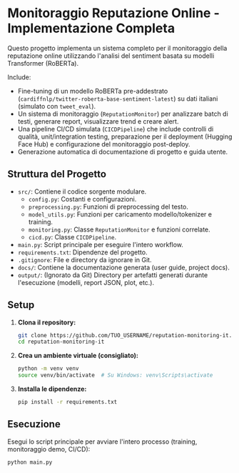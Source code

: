 # Monitoraggio Reputazione Online - Implementazione Completa

Questo progetto implementa un sistema completo per il monitoraggio della reputazione online utilizzando l'analisi del sentiment basata su modelli Transformer (RoBERTa).

Include:
- Fine-tuning di un modello RoBERTa pre-addestrato (`cardiffnlp/twitter-roberta-base-sentiment-latest`) su dati italiani (simulato con `tweet_eval`).
- Un sistema di monitoraggio (`ReputationMonitor`) per analizzare batch di testi, generare report, visualizzare trend e creare alert.
- Una pipeline CI/CD simulata (`CICDPipeline`) che include controlli di qualità, unit/integration testing, preparazione per il deployment (Hugging Face Hub) e configurazione del monitoraggio post-deploy.
- Generazione automatica di documentazione di progetto e guida utente.

## Struttura del Progetto

- `src/`: Contiene il codice sorgente modulare.
  - `config.py`: Costanti e configurazioni.
  - `preprocessing.py`: Funzioni di preprocessing del testo.
  - `model_utils.py`: Funzioni per caricamento modello/tokenizer e training.
  - `monitoring.py`: Classe `ReputationMonitor` e funzioni correlate.
  - `cicd.py`: Classe `CICDPipeline`.
- `main.py`: Script principale per eseguire l'intero workflow.
- `requirements.txt`: Dipendenze del progetto.
- `.gitignore`: File e directory da ignorare in Git.
- `docs/`: Contiene la documentazione generata (user guide, project docs).
- `output/`: (Ignorato da Git) Directory per artefatti generati durante l'esecuzione (modelli, report JSON, plot, etc.).

## Setup

1.  **Clona il repository:**
    ```bash
    git clone https://github.com/TUO_USERNAME/reputation-monitoring-it.git
    cd reputation-monitoring-it
    ```
2.  **Crea un ambiente virtuale (consigliato):**
    ```bash
    python -m venv venv
    source venv/bin/activate  # Su Windows: venv\Scripts\activate
    ```
3.  **Installa le dipendenze:**
    ```bash
    pip install -r requirements.txt
    ```

## Esecuzione

Esegui lo script principale per avviare l'intero processo (training, monitoraggio demo, CI/CD):
```bash
python main.py
